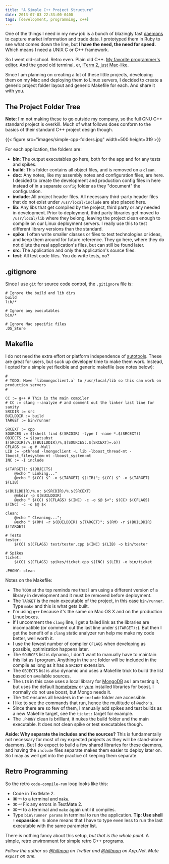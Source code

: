 ```yaml
---
title: "A Simple C++ Project Structure"
date: 2013-07-03 22:33:00-0400
tags: [development, programming, c++]
---
```


One of the things I need in my new job is a bunch of blazingly fast [daemons][wp1] to capture market information and trade data. I prototyped them in Ruby to see what comes down the line, but **I have the need, the need for speed.** Which means I need a UNIX C or C++ framework.

So I went old-school. Retro even. Plain old C++. [My favorite programmer's editor](https://hiltmon.com/blog/2013/01/14/back-to-textmate-2/). And the good old terminal, er, [iTerm 2, just Mac-like](https://hiltmon.com/blog/2013/02/13/make-iterm-2-more-mac-like/).

Since I am planning on creating a lot of these little projects, developing them on my Mac and deploying them to Linux servers, I decided to create a generic project folder layout and generic Makefile for each. And share it with you.

## The Project Folder Tree

**Note**: I'm not making these to go outside my company, so the full GNU C++ standard project is overkill. Much of what follows does conform to the basics of their standard C++ project design though.

{{< figure src="images/simple-cpp-folders.jpg" width=500 height=319 >}}

For each application, the folders are:

* **bin**: The output executables go here, both for the app and for any tests and spikes.
* **build**: This folder contains all object files, and is removed on a `clean`.
* **doc**: Any notes, like my assembly notes and configuration files, are here. I decided to create the development and production config files in here instead of in a separate `config` folder as they "document" the configuration.
* **include**: All project header files. All necessary third-party header files that do not exist under `/usr/local/include` are also placed here.
* **lib**: Any libs that get compiled by the project, third party or any needed in development. Prior to deployment, third party libraries get moved to `/usr/local/lib` where they belong, leaving the project clean enough to compile on our Linux deployment servers. I really use this to test different library versions than the standard.
* **spike**: I often write smaller classes or files to test technologies or ideas, and keep them around for future reference. They go here, where they do not dilute the real application's files, but can still be found later.
* **src**: The application and only the application's source files.
* **test**: All test code files. You do write tests, no?

## .gitignore

Since I use `git` for source code control, the `.gitignore` file is:

```
# Ignore the build and lib dirs
build
lib/*

# Ignore any executables
bin/*

# Ignore Mac specific files
.DS_Store
```

## Makefile

I do not need the extra effort or platform independence of [autotools](http://en.wikipedia.org/wiki/GNU_build_system). These are great for users, but suck up developer time to make them work. Instead, I opted for a simple yet flexible and generic makefile (see notes below):

```
#
# TODO: Move `libmongoclient.a` to /usr/local/lib so this can work on production servers
#
 
CC := g++ # This is the main compiler
# CC := clang --analyze # and comment out the linker last line for sanity
SRCDIR := src
BUILDDIR := build
TARGET := bin/runner
 
SRCEXT := cpp
SOURCES := $(shell find $(SRCDIR) -type f -name *.$(SRCEXT))
OBJECTS := $(patsubst $(SRCDIR)/%,$(BUILDDIR)/%,$(SOURCES:.$(SRCEXT)=.o))
CFLAGS := -g # -Wall
LIB := -pthread -lmongoclient -L lib -lboost_thread-mt -lboost_filesystem-mt -lboost_system-mt
INC := -I include

$(TARGET): $(OBJECTS)
	@echo " Linking..."
	@echo " $(CC) $^ -o $(TARGET) $(LIB)"; $(CC) $^ -o $(TARGET) $(LIB)

$(BUILDDIR)/%.o: $(SRCDIR)/%.$(SRCEXT)
	@mkdir -p $(BUILDDIR)
	@echo " $(CC) $(CFLAGS) $(INC) -c -o $@ $<"; $(CC) $(CFLAGS) $(INC) -c -o $@ $<

clean:
	@echo " Cleaning..."; 
	@echo " $(RM) -r $(BUILDDIR) $(TARGET)"; $(RM) -r $(BUILDDIR) $(TARGET)

# Tests
tester:
	$(CC) $(CFLAGS) test/tester.cpp $(INC) $(LIB) -o bin/tester

# Spikes
ticket:
	$(CC) $(CFLAGS) spikes/ticket.cpp $(INC) $(LIB) -o bin/ticket

.PHONY: clean
```

Notes on the Makefile:

* The `TODO` at the top reminds me that I am using a different version of a library in development and it must be removed before deployment.
* The `TARGET` is the main executable of the project, in this case `bin/runner`. Type `make` and this is what gets built.
* I'm using `g++` because it's the same on Mac OS X and on the production Linux boxes.
* If I uncomment the `clang` line, I get a failed link as the libraries are incompatible (or comment out the last line under `$(TARGET):`). But then I get the benefit of a `clang` static analyzer run help me make my code better, well worth it.
* I use the fewest number of compiler `CFLAGS` when developing as possible, optimization happens later.
* The `SOURCES` list is dynamic, I don't want to manually have to maintain this list as I program. Anything in the `src` folder will be included in the compile as long as it has a `SRCEXT` extension.
* The `OBJECTS` list is also dynamic and uses a Makefile trick to build the list based on available sources.
* The `LIB` in this case uses a local library for [MongoDB](http://www.mongodb.org) as I am testing it, but uses the default [homebrew](http://mxcl.github.io/homebrew/) or [yum](http://yum.baseurl.org) installed libraries for boost. I normally do not use boost, but Mongo needs it.
* The `INC` ensures all headers in the `include` folder are accessible.
* I like to see the commands that run, hence the multitude of `@echo's`.
* Since there are so few of them, I manually add spikes and test builds as a new Makefile target, see the `ticket:` target for example.
* The `.PHONY` clean is brilliant, it nukes the build folder and the main executable. It does not clean spike or test executables though.

**Aside: Why separate the includes and the sources?** This is fundamentally not necessary for most of my expected projects as they will be stand-alone daemons. But I do expect to build a few shared libraries for these daemons, and having the `include` files separate makes them easier to deploy later on. So I may as well get into the practice of keeping them separate.

## Retro Programming

So the retro `code-compile-run` loop looks like this:

* Code in TextMate 2.
* ⌘⇥ to a terminal and `make`.
* ⌘⇥ Fix any errors in TextMate 2.
* ⌘⇥ to a terminal and `make` again until it compiles.
* Type `bin\runner params` in terminal to run the application. **Tip: Use shell `!` expansion**: `!b` alone means that I have to type even less to run the last executable with the same parameter list.

There is nothing fancy about this setup, *but that is the whole point*. A simple, retro environment for simple retro C++ programs.

*Follow the author as [@hiltmon](https://twitter.com/hiltmon) on Twitter and [@hiltmon](http://alpha.app.net/hiltmon) on App.Net. Mute `#xpost` on one.*

[wp1]:	http://en.wikipedia.org/wiki/Daemon_(computing)
